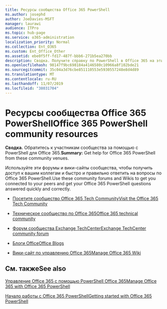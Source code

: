 ```yaml
---
title: Ресурсы сообщества Office 365 PowerShell
ms.author: josephd
author: JoeDavies-MSFT
manager: laurawi
audience: ITPro
ms.topic: hub-page
ms.service: o365-administration
localization_priority: Normal
ms.collection: Ent_O365
ms.custom: Ent_Office_Other
ms.assetid: ebe0f5ff-fd17-487f-bbb6-271b5ea270bb
description: Сводка. Получите справку по PowerShell в Office 365 на этих площадках сообщества.
ms.openlocfilehash: 98147f9bc698184a4146580c10966a8f102bde21
ms.sourcegitcommit: 35c04a3d76cbe851110553e5930557248e8d4d89
ms.translationtype: MT
ms.contentlocale: ru-RU
ms.lasthandoff: 11/07/2019
ms.locfileid: "38031704"
---
```

# <a name="office-365-powershell-community-resources"></a><span data-ttu-id="fac85-103">Ресурсы сообщества Office 365 PowerShell</span><span class="sxs-lookup"><span data-stu-id="fac85-103">Office 365 PowerShell community resources</span></span>

 <span data-ttu-id="fac85-104">**Сводка.** Обратитесь к участникам сообщества за помощью с PowerShell для Office 365.</span><span class="sxs-lookup"><span data-stu-id="fac85-104">**Summary:** Get help for Office 365 PowerShell from these community venues.</span></span>
  
<span data-ttu-id="fac85-105">Используйте эти форумы и вики-сайты сообщества, чтобы получить доступ к вашим коллегам и быстро и правильно ответить на вопросы по Office 365 PowerShell.</span><span class="sxs-lookup"><span data-stu-id="fac85-105">Use these community forums and Wikis to get you connected to your peers and get your Office 365 PowerShell questions answered quickly and correctly.</span></span> 
  
- [<span data-ttu-id="fac85-106">Посетите сообщество Office 365 Tech Community</span><span class="sxs-lookup"><span data-stu-id="fac85-106">Visit the Office 365 Tech Community</span></span>](https://techcommunity.microsoft.com/t5/Office-365/ct-p/Office365)
    
- [<span data-ttu-id="fac85-107">Техническое сообщество по Office 365</span><span class="sxs-lookup"><span data-stu-id="fac85-107">Office 365 technical community</span></span>](https://techcommunity.microsoft.com/t5/Office-365/ct-p/Office365)
    
- [<span data-ttu-id="fac85-108">Форум сообщества Exchange TechCenter</span><span class="sxs-lookup"><span data-stu-id="fac85-108">Exchange TechCenter community forum</span></span>](https://social.technet.microsoft.com/Forums/exchange/home?forum=exchangesvrgeneral)
    
- [<span data-ttu-id="fac85-109">Блоги Office</span><span class="sxs-lookup"><span data-stu-id="fac85-109">Office Blogs</span></span>](https://blogs.office.com/)
    
- [<span data-ttu-id="fac85-110">Вики-сайт по управлению Office 365</span><span class="sxs-lookup"><span data-stu-id="fac85-110">Manage Office 365 Wiki</span></span>](https://community.office365.com/w/manage/default.aspx)
    
## <a name="see-also"></a><span data-ttu-id="fac85-111">См. также</span><span class="sxs-lookup"><span data-stu-id="fac85-111">See also</span></span>

#### 

[<span data-ttu-id="fac85-112">Управление Office 365 с помощью PowerShell Office 365</span><span class="sxs-lookup"><span data-stu-id="fac85-112">Manage Office 365 with Office 365 PowerShell</span></span>](manage-office-365-with-office-365-powershell.md)
  
[<span data-ttu-id="fac85-113">Начало работы с Office 365 PowerShell</span><span class="sxs-lookup"><span data-stu-id="fac85-113">Getting started with Office 365 PowerShell</span></span>](getting-started-with-office-365-powershell.md)

